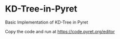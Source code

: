 # KD-Tree-in-Pyret
Basic Implementation of KD-Tree in Pyret

Copy the code and run at  https://code.pyret.org/editor
